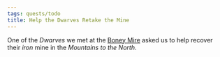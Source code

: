 ```yaml
---
tags: quests/todo
title: Help the Dwarves Retake the Mine
---
```


One of the *Dwarves* we met at the [Boney Mire](../Locations/Cloud%20Sea/Shards/Gramerai/Boney%20Mire.md) asked us to help recover their *iron* mine in the *Mountains to the North*.
